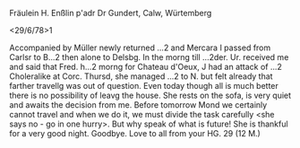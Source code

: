 Fräulein H. Enßlin p'adr Dr Gundert, Calw, Würtemberg

 <29/6/78>1

Accompanied by Müller newly returned ...2 and Mercara I passed from Carlsr to B...2 then alone to Delsbg. In the morng till ...2der. Ur. received me and said that Fred. h...2 morng for Chateau d'Oeux, J had an attack of ...2 Choleralike at Corc. Thursd, she managed ...2 to N. but felt already that farther travellg was out of question. Even today though all is much better there is no possibility of leavg the house. She rests on the sofa, is very quiet and awaits the decision from me. Before tomorrow Mond we certainly cannot travel and when we do it, we must divide the task carefully <she says no - go in one hurry>. But why speak of what is future! She is thankful for a very good night. Goodbye. Love to all
 from your
 HG. 29 (12 M.)
